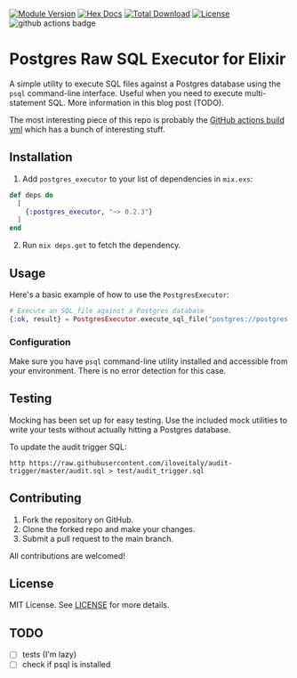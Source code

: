 [![Module Version](https://img.shields.io/hexpm/v/postgres_executor.svg)](https://hex.pm/packages/postgres_executor)
[![Hex Docs](https://img.shields.io/badge/hex-docs-lightgreen.svg)](https://hexdocs.pm/postgres_executor/)
[![Total Download](https://img.shields.io/hexpm/dt/postgres_executor.svg)](https://hex.pm/packages/postgres_executor)
[![License](https://img.shields.io/hexpm/l/postgres_executor.svg)](https://github.com/iloveitaly/postgres_executor/blob/master/LICENSE.md)
![github actions badge](https://github.com/iloveitaly/postgres_executor/actions/workflows/build_and_publish.yml/badge.svg)

# Postgres Raw SQL Executor for Elixir

A simple utility to execute SQL files against a Postgres database using the `psql` command-line interface. Useful when you need to execute multi-statement SQL. More information in this blog post (TODO).

The most interesting piece of this repo is probably the [GitHub actions build yml](.github/workflows/build_and_publish.yml) which has a bunch of interesting stuff.

## Installation

1. Add `postgres_executor` to your list of dependencies in `mix.exs`:

```elixir
def deps do
  [
    {:postgres_executor, "~> 0.2.3"}
  ]
end
```

2. Run `mix deps.get` to fetch the dependency.

## Usage

Here's a basic example of how to use the `PostgresExecutor`:

```elixir
# Execute an SQL file against a Postgres database
{:ok, result} = PostgresExecutor.execute_sql_file("postgres://postgres:postgres@localhost:5432/mydb", "priv/path_to_file.sql")
```

### Configuration

Make sure you have `psql` command-line utility installed and accessible from your environment. There is no error detection for this case.

## Testing

Mocking has been set up for easy testing. Use the included mock utilities to write your tests without actually hitting a Postgres database.

To update the audit trigger SQL:

```shell
http https://raw.githubusercontent.com/iloveitaly/audit-trigger/master/audit.sql > test/audit_trigger.sql
```

## Contributing

1. Fork the repository on GitHub.
2. Clone the forked repo and make your changes.
3. Submit a pull request to the main branch.

All contributions are welcomed!

## License

MIT License. See [LICENSE](LICENSE) for more details.

## TODO

- [ ] tests (I'm lazy)
- [ ] check if psql is installed